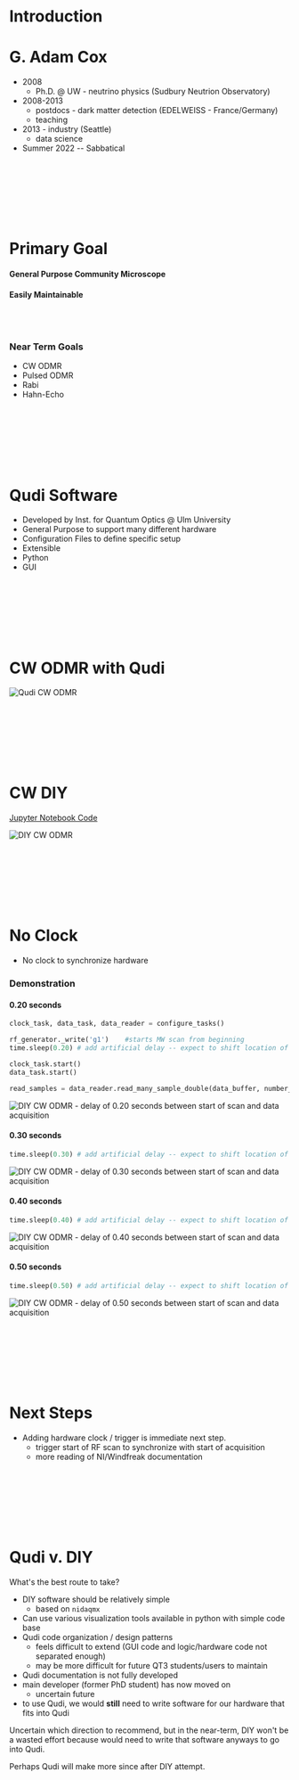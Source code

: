 # Introduction

# G. Adam Cox

* 2008
  * Ph.D. @ UW - neutrino physics (Sudbury Neutrion Observatory)
* 2008-2013
  * postdocs - dark matter detection (EDELWEISS - France/Germany)
  * teaching
* 2013 - industry (Seattle)
  * data science
* Summer 2022 -- Sabbatical

<br><br><br>
<br><br><br>

# Primary Goal
#### General Purpose Community Microscope
#### Easily Maintainable

<br><br>

### Near Term Goals
* CW ODMR
* Pulsed ODMR
* Rabi
* Hahn-Echo


<br><br><br>
<br><br><br>



# Qudi Software

* Developed by Inst. for Quantum Optics @ Ulm University
* General Purpose to support many different hardware
* Configuration Files to define specific setup
* Extensible
* Python
* GUI



<br><br><br>
<br><br><br>

# CW ODMR with Qudi

![Qudi CW ODMR](images/may23.2022/qudi-cw-odmr.jpg)


<br><br><br>
<br><br><br>

# CW DIY

[Jupyter Notebook Code](../cwodmr/my_cwodmr_v1.ipynb)

![DIY CW ODMR](images/may23.2022/diy-cw-odmr.png)




<br><br><br>
<br><br><br>

# No Clock

* No clock to synchronize hardware

### Demonstration

#### 0.20 seconds

```python
clock_task, data_task, data_reader = configure_tasks()

rf_generator._write('g1')    #starts MW scan from beginning
time.sleep(0.20) # add artificial delay -- expect to shift location of MR frequency in the data

clock_task.start()
data_task.start()

read_samples = data_reader.read_many_sample_double(data_buffer, number_of_samples_per_channel=n_steps, timeout=read_write_timeout)

```

![DIY CW ODMR - delay of 0.20 seconds between start of scan and data acquisition](images/may23.2022/diy-cw-odmr-delta_t_0.20.png)

#### 0.30 seconds

```python
time.sleep(0.30) # add artificial delay -- expect to shift location of MR frequency in the data
```

![DIY CW ODMR - delay of 0.30 seconds between start of scan and data acquisition](images/may23.2022/diy-cw-odmr-delta_t_0.30.png)


#### 0.40 seconds

```python
time.sleep(0.40) # add artificial delay -- expect to shift location of MR frequency in the data
```

![DIY CW ODMR - delay of 0.40 seconds between start of scan and data acquisition](images/may23.2022/diy-cw-odmr-delta_t_0.40.png)


#### 0.50 seconds

```python
time.sleep(0.50) # add artificial delay -- expect to shift location of MR frequency in the data
```

![DIY CW ODMR - delay of 0.50 seconds between start of scan and data acquisition](images/may23.2022/diy-cw-odmr-delta_t_0.50.png)


<br><br><br>
<br><br><br>



# Next Steps

* Adding hardware clock / trigger is immediate next step.
  * trigger start of RF scan to synchronize with start of acquisition
  * more reading of NI/Windfreak documentation





<br><br><br>
<br><br><br>


# Qudi v. DIY

What's the best route to take?

* DIY software should be relatively simple
  * based on `nidaqmx`
* Can use various visualization tools available in python with simple code base
* Qudi code organization / design patterns
  * feels difficult to extend (GUI code and logic/hardware code not separated enough)
  * may be more difficult for future QT3 students/users to maintain
* Qudi documentation is not fully developed
* main developer (former PhD student) has now moved on
  * uncertain future
* to use Qudi, we would **still** need to write software for our hardware that fits into Qudi


Uncertain which direction to recommend, but in the near-term, DIY won't be a wasted effort
because would need to write that software anyways to go into Qudi.

Perhaps Qudi will make more since after DIY attempt.
